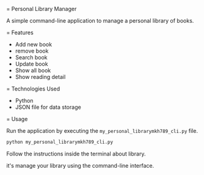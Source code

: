 = Personal Library Manager

A simple command-line application to manage a personal library of books.

= Features

- Add new book
- remove book
- Search book
- Update book
- Show all book
- Show reading detail

= Technologies Used

- Python
- JSON file for data storage


= Usage

Run the application by executing the `my_personal_librarymkh789_cli.py` file.

```bash
python my_personal_librarymkh789_cli.py
```
Follow the instructions inside the terminal about library.

it's manage your library using the command-line interface.
